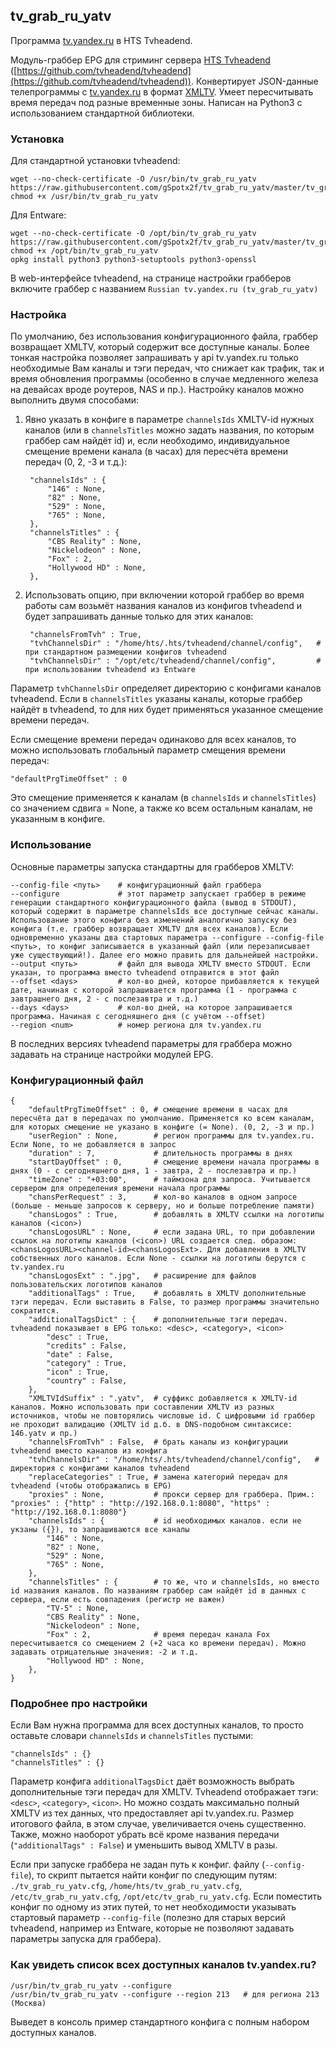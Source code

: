 ## tv_grab_ru_yatv

Программа [tv.yandex.ru](https://tv.yandex.ru) в HTS Tvheadend.

Модуль-граббер EPG для стриминг сервера [HTS Tvheadend](https://tvheadend.org/) ([https://github.com/tvheadend/tvheadend](https://github.com/tvheadend/tvheadend)). Конвертирует JSON-данные телепрограммы с [tv.yandex.ru](https://tv.yandex.ru) в формат [XMLTV](http://xmltv.org). Умеет пересчитывать время передач под разные временные зоны. Написан на Python3 с использованием стандартной библиотеки.


### Установка

Для стандартной установки tvheadend:

    wget --no-check-certificate -O /usr/bin/tv_grab_ru_yatv https://raw.githubusercontent.com/gSpotx2f/tv_grab_ru_yatv/master/tv_grab_ru_yatv
    chmod +x /usr/bin/tv_grab_ru_yatv

Для Entware:

    wget --no-check-certificate -O /opt/bin/tv_grab_ru_yatv https://raw.githubusercontent.com/gSpotx2f/tv_grab_ru_yatv/master/tv_grab_ru_yatv
    chmod +x /opt/bin/tv_grab_ru_yatv
    opkg install python3 python3-setuptools python3-openssl

В web-интерфейсе tvheadend, на странице настройки грабберов включите граббер с названием `Russian tv.yandex.ru (tv_grab_ru_yatv)`


### Настройка

По умолчанию, без использования конфигурационного файла, граббер возвращает XMLTV, который содержит все доступные каналы. Более тонкая настройка позволяет запрашивать у api tv.yandex.ru только необходимые Вам каналы и тэги передач, что снижает как трафик, так и время обновления программы (особенно в случае медленного железа на девайсах вроде роутеров, NAS и пр.). Настройку каналов можно выполнить двумя способами:

1. Явно указать в конфиге в параметре `channelsIds` XMLTV-id нужных каналов (или в `channelsTitles` можно задать названия, по которым граббер сам найдёт id) и, если необходимо, индивидуальное смещение времени канала (в часах) для пересчёта времени передач (0, 2, -3 и т.д.):

        "channelsIds" : {
            "146" : None,
            "82" : None,
            "529" : None,
            "765" : None,
        },
        "channelsTitles" : {
            "CBS Reality" : None,
            "Nickelodeon" : None,
            "Fox" : 2,
            "Hollywood HD" : None,
        },

2. Использовать опцию, при включении которой граббер во время работы сам возьмёт названия каналов из конфигов tvheadend и будет запрашивать данные только для этих каналов:

        "channelsFromTvh" : True,
        "tvhChannelsDir" : "/home/hts/.hts/tvheadend/channel/config",   # при стандартном размещении конфигов tvheadend
        "tvhChannelsDir" : "/opt/etc/tvheadend/channel/config",         # при использовании tvheadend из Entware

Параметр `tvhChannelsDir` определяет директорию с конфигами каналов tvheadend. Если в `channelsTitles` указаны каналы, которые граббер найдёт в tvheadend, то для них будет применяться указанное смещение времени передач.

Если смещение времени передач одинаково для всех каналов, то можно использовать глобальный параметр смещения времени передач:

    "defaultPrgTimeOffset" : 0

Это смещение применяется к каналам (в `channelsIds` и `channelsTitles`) со значением сдвига = None, а также ко всем остальным каналам, не указанным в конфиге.


### Использование

Основные параметры запуска стандартны для грабберов XMLTV:

    --config-file <путь>    # конфигурационный файл граббера
    --configure             # этот параметр запускает граббер в режиме генерации стандартного конфигурационного файла (вывод в STDOUT), который содержит в параметре channelsIds все доступные сейчас каналы. Использование этого конфига без изменений аналогично запуску без конфига (т.е. граббер возвращает XMLTV для всех каналов). Если одновременно указаны два стартовых параметра --configure --config-file <путь>, то конфиг записывается в указанный файл (или перезаписывает уже существующий!). Далее его можно править для дальнейшей настройки.
    --output <путь>         # файл для вывода XMLTV вместо STDOUT. Если указан, то программа вместо tvheadend отправится в этот файл
    --offset <days>         # кол-во дней, которое прибавляется к текущей дате, начиная с которой запрашивается программа (1 - программа с завтрашнего дня, 2 - с послезавтра и т.д.)
    --days <days>           # кол-во дней, на которое запрашивается программа. Начиная с сегодняшнего дня (с учётом --offset)
    --region <num>          # номер региона для tv.yandex.ru

В последних версиях tvheadend параметры для граббера можно задавать на странице настройки модулей EPG.


### Конфигурационный файл

    {
        "defaultPrgTimeOffset" : 0, # смещение времени в часах для пересчёта дат в передачах по умолчанию. Применяется ко всем каналам, для которых смещение не указано в конфиге (= None). (0, 2, -3 и пр.)
        "userRegion" : None,        # регион программы для tv.yandex.ru. Если None, то не добавляется в запрос
        "duration" : 7,             # длительность программы в днях
        "startDayOffset" : 0,       # смещение времени начала программы в днях (0 - с сегодняшнего дня, 1 - завтра, 2 - послезавтра и пр.)
        "timeZone" : "+03:00",      # таймзона для запроса. Учитывается сервером для определения времени начала программы
        "chansPerRequest" : 3,      # кол-во каналов в одном запросе (больше - меньше запросов к серверу, но и больше потребление памяти)
        "chansLogos" : True,        # добавлять в XMLTV ссылки на логотипы каналов (<icon>)
        "chansLogosURL" : None,     # если задана URL, то при добавлении ссылок на логотипы каналов (<icon>) URL создается след. образом: <chansLogosURL><channel-id><chansLogosExt>. Для добавления в XMLTV собственных лого каналов. Если None - ссылки на логотипы берутся с tv.yandex.ru
        "chansLogosExt" : ".jpg",   # расширение для файлов пользовательских логотипов каналов
        "additionalTags" : True,    # добавлять в XMLTV дополнительные тэги передач. Если выставить в False, то размер программы значительно сократится.
        "additionalTagsDict" : {    # дополнительные тэги передач. tvheadend показывает в EPG только: <desc>, <category>, <icon>
            "desc" : True,
            "credits" : False,
            "date" : False,
            "category" : True,
            "icon" : True,
            "country" : False,
        },
        "XMLTVIdSuffix" : ".yatv",  # суффикс добавляется к XMLTV-id каналов. Можно использовать при составлении XMLTV из разных источников, чтобы не повторялись числовые id. C цифровыми id граббер не проходит валидацию (XMLTV id д.б. в DNS-подобном синтаксисе: 146.yatv и пр.)
        "channelsFromTvh" : False,  # брать каналы из конфигурации tvheadend вместо каналов из конфига
        "tvhChannelsDir" : "/home/hts/.hts/tvheadend/channel/config",   # директория с конфигами каналов tvheadend
        "replaceCategories" : True, # замена категорий передач для tvheadend (чтобы отображались в EPG)
        "proxies" : None,           # прокси сервер для граббера. Прим.: "proxies" : {"http" : "http://192.168.0.1:8080", "https" : "http://192.168.0.1:8080"}
        "channelsIds" : {           # id необходимых каналов. если не укзаны ({}), то запрашиваются все каналы
            "146" : None,
            "82" : None,
            "529" : None,
            "765" : None,
        },
        "channelsTitles" : {        # то же, что и channelsIds, но вместо id названия каналов. По названиям граббер сам найдёт id в данных с сервера, если есть совпадения (регистр не важен)
            "TV-5" : None,
            "CBS Reality" : None,
            "Nickelodeon" : None,
            "Fox" : 2,              # время передач канала Fox пересчитывается со смещением 2 (+2 часа ко времени передач). Можно задавать отрицательные значения: -2 и т.д.
            "Hollywood HD" : None,
        },
    }


### Подробнее про настройки

Если Вам нужна программа для всех доступных каналов, то просто оставьте словари `channelsIds` и `channelsTitles` пустыми:

    "channelsIds" : {}
    "channelsTitles" : {}

Параметр конфига `additionalTagsDict` даёт возможность выбрать дополнительные тэги передач для XMLTV. Tvheadend отображает тэги: `<desc>`, `<category>`, `<icon>`. Но можно создать максимально полный XMLTV из тех данных, что предоставляет api tv.yandex.ru. Размер итогового файла, в этом случае, увеличивается очень существенно. Также, можно наоборот убрать всё кроме названия передачи (`"additionalTags" : False`) и уменьшить вывод XMLTV в разы.

Если при запуске граббера не задан путь к конфиг. файлу (`--config-file`), то скрипт пытается найти конфиг по следующим путям: `./tv_grab_ru_yatv.cfg`, `/home/hts/tv_grab_ru_yatv.cfg`, `/etc/tv_grab_ru_yatv.cfg`, `/opt/etc/tv_grab_ru_yatv.cfg`. Если поместить конфиг по одному из этих путей, то нет необходимости указывать стартовый параметр `--config-file` (полезно для старых версий tvheadend, например из Entware, которые не позволяют задавать параметры запуска для граббера).


### Как увидеть список всех доступных каналов tv.yandex.ru?

    /usr/bin/tv_grab_ru_yatv --configure
    /usr/bin/tv_grab_ru_yatv --configure --region 213   # для региона 213 (Москва)

Выведет в консоль пример стандартного конфига с полным набором доступных каналов.




